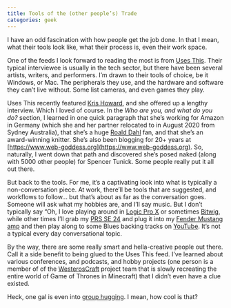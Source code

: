 ```yaml
---
title: Tools of the (other people’s) Trade
categories: geek
---
```

I have an odd fascination with how people get the job done. In that I mean, what their tools look like, what their process is, even their work space. 
<!--more-->

One of the feeds I look forward to reading the most is from [Uses This](https://usesthis.com). Their typical interviewee is usually in the tech sector, but there have been several artists, writers, and performers. I’m drawn to their tools of choice, be it Windows, or Mac. The peripherals they use, and the hardware and software they can’t live without. Some list cameras, and even games they play.

Uses This recently featured [Kris Howard](https://usesthis.com/interviews/kris.howard/), and she offered up a lengthy interview. Which I loved of course. In the *Who are you, and what do you do?* section, I learned in one quick paragraph that she’s working for Amazon in Germany (which she and her partner relocated to in August 2020 from Sydney Australia), that she’s a huge [Roald Dahl](https://www.roalddahlfans.com) fan, and that she’s an award-winning knitter. She’s also been blogging for 20+ years at [https://www.web-goddess.org](https://www.web-goddess.org). So, naturally, I went down that path and discovered she’s posed naked (along with 5000 other people) for Spencer Tunick. Some people really put it all out there.

But back to the tools. For me, it’s a captivating look into what is typically a non-conversation piece. At work, there’ll be tools that are suggested, and workflows to follow... but that’s about as far as the conversation goes. Someone will ask what my hobbies are, and I’ll say music. But I don’t typically say “Oh, I love playing around in [Logic Pro X](https://apple.com/logic-pro) or sometimes [Bitwig](https://www.bitwig.com), while other times I’ll grab my [PRS SE 24](https://www.sweetwater.com/store/detail/SEStd24TSV8--prs-se-standard-24-tobacco-sunburst) and plug it into my [Fender Mustang amp](https://shop.fender.com/en-US/guitar-amplifiers/contemporary-digital/mustang/) and then play along to some Blues backing tracks on [YouTube](https://www.youtube.com). It’s not a typical every day conversational topic.

By the way, there are some really smart and hella-creative people out there. Call it a side benefit to being glued to the Uses This feed. I’ve learned about various conferences, and podcasts, and hobby projects (one person is a member of of the [WesterosCraft](https://westeroscraft.com) project team that is slowly recreating the entire world of Game of Thrones in Minecraft) that I didn’t even have a clue existed.

Heck, one gal is even into [group hugging](https://carolchen.me/blog/group-hugging-theory/). I mean, how cool is that?